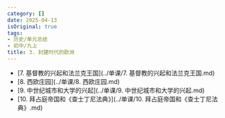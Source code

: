 ```yaml
---
category: []
date: 2025-04-13
isOriginal: true
tags:
- 历史/单元总结
- 初中/九上
title: 3. 封建时代的欧洲
---
```

- [7. 基督教的兴起和法兰克王国](../单课/7. 基督教的兴起和法兰克王国.md)
- [8. 西欧庄园](../单课/8. 西欧庄园.md)
- [9. 中世纪城市和大学的兴起](../单课/9. 中世纪城市和大学的兴起.md)
- [10. 拜占庭帝国和《查士丁尼法典》](../单课/10. 拜占庭帝国和《查士丁尼法典》.md)